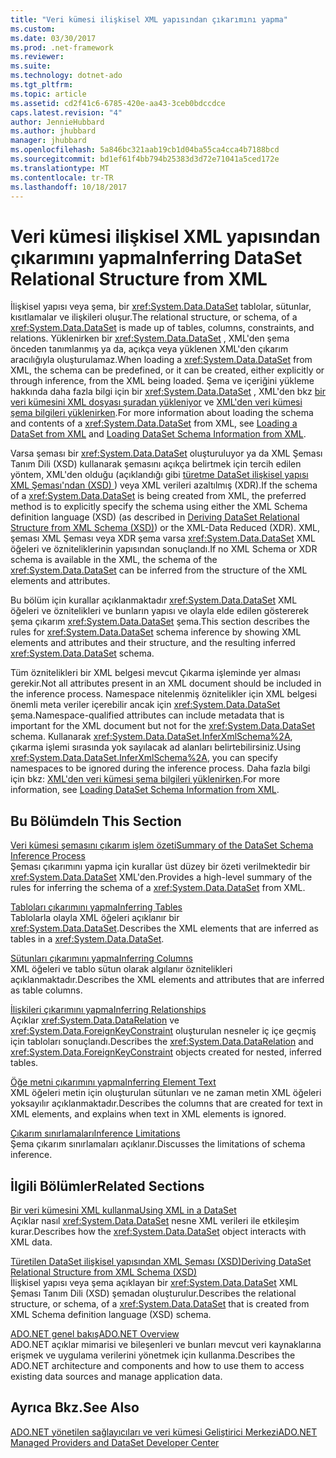 ```yaml
---
title: "Veri kümesi ilişkisel XML yapısından çıkarımını yapma"
ms.custom: 
ms.date: 03/30/2017
ms.prod: .net-framework
ms.reviewer: 
ms.suite: 
ms.technology: dotnet-ado
ms.tgt_pltfrm: 
ms.topic: article
ms.assetid: cd2f41c6-6785-420e-aa43-3ceb0bdccdce
caps.latest.revision: "4"
author: JennieHubbard
ms.author: jhubbard
manager: jhubbard
ms.openlocfilehash: 5a846bc321aab19cb1d04ba55ca4cca4b7188bcd
ms.sourcegitcommit: bd1ef61f4bb794b25383d3d72e71041a5ced172e
ms.translationtype: MT
ms.contentlocale: tr-TR
ms.lasthandoff: 10/18/2017
---
```

# <a name="inferring-dataset-relational-structure-from-xml"></a><span data-ttu-id="68b1a-102">Veri kümesi ilişkisel XML yapısından çıkarımını yapma</span><span class="sxs-lookup"><span data-stu-id="68b1a-102">Inferring DataSet Relational Structure from XML</span></span>
<span data-ttu-id="68b1a-103">İlişkisel yapısı veya şema, bir <xref:System.Data.DataSet> tablolar, sütunlar, kısıtlamalar ve ilişkileri oluşur.</span><span class="sxs-lookup"><span data-stu-id="68b1a-103">The relational structure, or schema, of a <xref:System.Data.DataSet> is made up of tables, columns, constraints, and relations.</span></span> <span data-ttu-id="68b1a-104">Yüklenirken bir <xref:System.Data.DataSet> , XML'den şema önceden tanımlanmış ya da, açıkça veya yüklenen XML'den çıkarım aracılığıyla oluşturulamaz.</span><span class="sxs-lookup"><span data-stu-id="68b1a-104">When loading a <xref:System.Data.DataSet> from XML, the schema can be predefined, or it can be created, either explicitly or through inference, from the XML being loaded.</span></span> <span data-ttu-id="68b1a-105">Şema ve içeriğini yükleme hakkında daha fazla bilgi için bir <xref:System.Data.DataSet> , XML'den bkz [bir veri kümesini XML dosyası şuradan yükleniyor](../../../../../docs/framework/data/adonet/dataset-datatable-dataview/loading-a-dataset-from-xml.md) ve [XML'den veri kümesi şema bilgileri yüklenirken](../../../../../docs/framework/data/adonet/dataset-datatable-dataview/loading-dataset-schema-information-from-xml.md).</span><span class="sxs-lookup"><span data-stu-id="68b1a-105">For more information about loading the schema and contents of a <xref:System.Data.DataSet> from XML, see [Loading a DataSet from XML](../../../../../docs/framework/data/adonet/dataset-datatable-dataview/loading-a-dataset-from-xml.md) and [Loading DataSet Schema Information from XML](../../../../../docs/framework/data/adonet/dataset-datatable-dataview/loading-dataset-schema-information-from-xml.md).</span></span>  
  
 <span data-ttu-id="68b1a-106">Varsa şeması bir <xref:System.Data.DataSet> oluşturuluyor ya da XML Şeması Tanım Dili (XSD) kullanarak şemasını açıkça belirtmek için tercih edilen yöntem, XML'den olduğu (açıklandığı gibi [türetme DataSet ilişkisel yapısı XML Şeması'ndan (XSD) ](../../../../../docs/framework/data/adonet/dataset-datatable-dataview/deriving-dataset-relational-structure-from-xml-schema-xsd.md)) veya XML verileri azaltılmış (XDR).</span><span class="sxs-lookup"><span data-stu-id="68b1a-106">If the schema of a <xref:System.Data.DataSet> is being created from XML, the preferred method is to explicitly specify the schema using either the XML Schema definition language (XSD) (as described in [Deriving DataSet Relational Structure from XML Schema (XSD)](../../../../../docs/framework/data/adonet/dataset-datatable-dataview/deriving-dataset-relational-structure-from-xml-schema-xsd.md)) or the XML-Data Reduced (XDR).</span></span> <span data-ttu-id="68b1a-107">XML, şeması XML Şeması veya XDR şema varsa <xref:System.Data.DataSet> XML öğeleri ve özniteliklerinin yapısından sonuçlandı.</span><span class="sxs-lookup"><span data-stu-id="68b1a-107">If no XML Schema or XDR schema is available in the XML, the schema of the <xref:System.Data.DataSet> can be inferred from the structure of the XML elements and attributes.</span></span>  
  
 <span data-ttu-id="68b1a-108">Bu bölüm için kurallar açıklanmaktadır <xref:System.Data.DataSet> XML öğeleri ve öznitelikleri ve bunların yapısı ve olayla elde edilen göstererek şema çıkarım <xref:System.Data.DataSet> şema.</span><span class="sxs-lookup"><span data-stu-id="68b1a-108">This section describes the rules for <xref:System.Data.DataSet> schema inference by showing XML elements and attributes and their structure, and the resulting inferred <xref:System.Data.DataSet> schema.</span></span>  
  
 <span data-ttu-id="68b1a-109">Tüm öznitelikleri bir XML belgesi mevcut Çıkarma işleminde yer alması gerekir.</span><span class="sxs-lookup"><span data-stu-id="68b1a-109">Not all attributes present in an XML document should be included in the inference process.</span></span> <span data-ttu-id="68b1a-110">Namespace nitelenmiş öznitelikler için XML belgesi önemli meta veriler içerebilir ancak için <xref:System.Data.DataSet> şema.</span><span class="sxs-lookup"><span data-stu-id="68b1a-110">Namespace-qualified attributes can include metadata that is important for the XML document but not for the <xref:System.Data.DataSet> schema.</span></span> <span data-ttu-id="68b1a-111">Kullanarak <xref:System.Data.DataSet.InferXmlSchema%2A>, çıkarma işlemi sırasında yok sayılacak ad alanları belirtebilirsiniz.</span><span class="sxs-lookup"><span data-stu-id="68b1a-111">Using <xref:System.Data.DataSet.InferXmlSchema%2A>, you can specify namespaces to be ignored during the inference process.</span></span> <span data-ttu-id="68b1a-112">Daha fazla bilgi için bkz: [XML'den veri kümesi şema bilgileri yüklenirken](../../../../../docs/framework/data/adonet/dataset-datatable-dataview/loading-dataset-schema-information-from-xml.md).</span><span class="sxs-lookup"><span data-stu-id="68b1a-112">For more information, see [Loading DataSet Schema Information from XML](../../../../../docs/framework/data/adonet/dataset-datatable-dataview/loading-dataset-schema-information-from-xml.md).</span></span>  
  
## <a name="in-this-section"></a><span data-ttu-id="68b1a-113">Bu Bölümde</span><span class="sxs-lookup"><span data-stu-id="68b1a-113">In This Section</span></span>  
 [<span data-ttu-id="68b1a-114">Veri kümesi şemasını çıkarım işlem özeti</span><span class="sxs-lookup"><span data-stu-id="68b1a-114">Summary of the DataSet Schema Inference Process</span></span>](../../../../../docs/framework/data/adonet/dataset-datatable-dataview/summary-of-the-dataset-schema-inference-process.md)  
 <span data-ttu-id="68b1a-115">Şeması çıkarımını yapma için kurallar üst düzey bir özeti verilmektedir bir <xref:System.Data.DataSet> XML'den.</span><span class="sxs-lookup"><span data-stu-id="68b1a-115">Provides a high-level summary of the rules for inferring the schema of a <xref:System.Data.DataSet> from XML.</span></span>  
  
 [<span data-ttu-id="68b1a-116">Tabloları çıkarımını yapma</span><span class="sxs-lookup"><span data-stu-id="68b1a-116">Inferring Tables</span></span>](../../../../../docs/framework/data/adonet/dataset-datatable-dataview/inferring-tables.md)  
 <span data-ttu-id="68b1a-117">Tablolarla olayla XML öğeleri açıklanır bir <xref:System.Data.DataSet>.</span><span class="sxs-lookup"><span data-stu-id="68b1a-117">Describes the XML elements that are inferred as tables in a <xref:System.Data.DataSet>.</span></span>  
  
 [<span data-ttu-id="68b1a-118">Sütunları çıkarımını yapma</span><span class="sxs-lookup"><span data-stu-id="68b1a-118">Inferring Columns</span></span>](../../../../../docs/framework/data/adonet/dataset-datatable-dataview/inferring-columns.md)  
 <span data-ttu-id="68b1a-119">XML öğeleri ve tablo sütun olarak algılanır öznitelikleri açıklanmaktadır.</span><span class="sxs-lookup"><span data-stu-id="68b1a-119">Describes the XML elements and attributes that are inferred as table columns.</span></span>  
  
 [<span data-ttu-id="68b1a-120">İlişkileri çıkarımını yapma</span><span class="sxs-lookup"><span data-stu-id="68b1a-120">Inferring Relationships</span></span>](../../../../../docs/framework/data/adonet/dataset-datatable-dataview/inferring-relationships.md)  
 <span data-ttu-id="68b1a-121">Açıklar <xref:System.Data.DataRelation> ve <xref:System.Data.ForeignKeyConstraint> oluşturulan nesneler iç içe geçmiş için tabloları sonuçlandı.</span><span class="sxs-lookup"><span data-stu-id="68b1a-121">Describes the <xref:System.Data.DataRelation> and <xref:System.Data.ForeignKeyConstraint> objects created for nested, inferred tables.</span></span>  
  
 [<span data-ttu-id="68b1a-122">Öğe metni çıkarımını yapma</span><span class="sxs-lookup"><span data-stu-id="68b1a-122">Inferring Element Text</span></span>](../../../../../docs/framework/data/adonet/dataset-datatable-dataview/inferring-element-text.md)  
 <span data-ttu-id="68b1a-123">XML öğeleri metin için oluşturulan sütunları ve ne zaman metin XML öğeleri yoksayılır açıklanmaktadır.</span><span class="sxs-lookup"><span data-stu-id="68b1a-123">Describes the columns that are created for text in XML elements, and explains when text in XML elements is ignored.</span></span>  
  
 [<span data-ttu-id="68b1a-124">Çıkarım sınırlamaları</span><span class="sxs-lookup"><span data-stu-id="68b1a-124">Inference Limitations</span></span>](../../../../../docs/framework/data/adonet/dataset-datatable-dataview/inference-limitations.md)  
 <span data-ttu-id="68b1a-125">Şema çıkarım sınırlamaları açıklanır.</span><span class="sxs-lookup"><span data-stu-id="68b1a-125">Discusses the limitations of schema inference.</span></span>  
  
## <a name="related-sections"></a><span data-ttu-id="68b1a-126">İlgili Bölümler</span><span class="sxs-lookup"><span data-stu-id="68b1a-126">Related Sections</span></span>  
 [<span data-ttu-id="68b1a-127">Bir veri kümesini XML kullanma</span><span class="sxs-lookup"><span data-stu-id="68b1a-127">Using XML in a DataSet</span></span>](../../../../../docs/framework/data/adonet/dataset-datatable-dataview/using-xml-in-a-dataset.md)  
 <span data-ttu-id="68b1a-128">Açıklar nasıl <xref:System.Data.DataSet> nesne XML verileri ile etkileşim kurar.</span><span class="sxs-lookup"><span data-stu-id="68b1a-128">Describes how the <xref:System.Data.DataSet> object interacts with XML data.</span></span>  
  
 [<span data-ttu-id="68b1a-129">Türetilen DataSet ilişkisel yapısından XML Şeması (XSD)</span><span class="sxs-lookup"><span data-stu-id="68b1a-129">Deriving DataSet Relational Structure from XML Schema (XSD)</span></span>](../../../../../docs/framework/data/adonet/dataset-datatable-dataview/deriving-dataset-relational-structure-from-xml-schema-xsd.md)  
 <span data-ttu-id="68b1a-130">İlişkisel yapısı veya şema açıklayan bir <xref:System.Data.DataSet> XML Şeması Tanım Dili (XSD) şemadan oluşturulur.</span><span class="sxs-lookup"><span data-stu-id="68b1a-130">Describes the relational structure, or schema, of a <xref:System.Data.DataSet> that is created from XML Schema definition language (XSD) schema.</span></span>  
  
 [<span data-ttu-id="68b1a-131">ADO.NET genel bakış</span><span class="sxs-lookup"><span data-stu-id="68b1a-131">ADO.NET Overview</span></span>](../../../../../docs/framework/data/adonet/ado-net-overview.md)  
 <span data-ttu-id="68b1a-132">ADO.NET açıklar mimarisi ve bileşenleri ve bunları mevcut veri kaynaklarına erişmek ve uygulama verilerini yönetmek için kullanma.</span><span class="sxs-lookup"><span data-stu-id="68b1a-132">Describes the ADO.NET architecture and components and how to use them to access existing data sources and manage application data.</span></span>  
  
## <a name="see-also"></a><span data-ttu-id="68b1a-133">Ayrıca Bkz.</span><span class="sxs-lookup"><span data-stu-id="68b1a-133">See Also</span></span>  
 [<span data-ttu-id="68b1a-134">ADO.NET yönetilen sağlayıcıları ve veri kümesi Geliştirici Merkezi</span><span class="sxs-lookup"><span data-stu-id="68b1a-134">ADO.NET Managed Providers and DataSet Developer Center</span></span>](http://go.microsoft.com/fwlink/?LinkId=217917)
